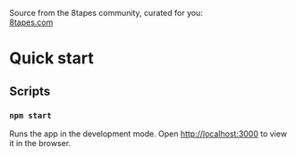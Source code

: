 Source from the 8tapes community, curated for you: <br />
[8tapes.com](https://8tapes.com/)

# Quick start

## Scripts

### `npm start`

Runs the app in the development mode. Open [http://localhost:3000](http://localhost:3000) to view it in the browser.
